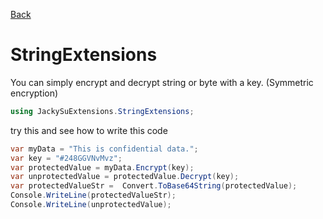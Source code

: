 [Back](https://github.com/twjackysu/JackySuExtensions/blob/master/README.md)

# StringExtensions

You can simply encrypt and decrypt string or byte with a key. (Symmetric encryption)
```csharp
using JackySuExtensions.StringExtensions;
```

try this and see how to write this code
```csharp
var myData = "This is confidential data.";
var key = "#248GGVNvMvz";
var protectedValue = myData.Encrypt(key);
var unprotectedValue = protectedValue.Decrypt(key);
var protectedValueStr =  Convert.ToBase64String(protectedValue);
Console.WriteLine(protectedValueStr);
Console.WriteLine(unprotectedValue);
```